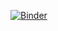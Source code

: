 [![Binder](https://mybinder.org/badge_logo.svg)](https://mybinder.org/v2/gh/schruste/test_ngsolve_binder/master?filepath=https%3A%2F%2Fgithub.com%2Fschruste%2Ftest_ngsolve_binder%2Fblob%2Fmaster%2Fpoisson.ipynb)
